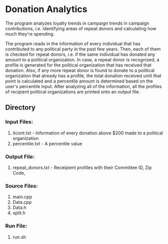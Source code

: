 # Donation Analytics
The program analyzes loyalty trends in campaign trends in campaign contributions, i.e. identifying areas of repeat donors and calculating how much they're spending.

The program reads in the information of every individual that has contributed to any political party in the past few years. Then, each of them is checked for repeat donors, i.e. if the same individual has donated any amount to a political organization. In case, a repeat donor is recognized, a profile is generated for the political organization that has received that donation. Also, if any more repeat donor is found to donate to a political organization that already has a profile, the total donation received until that point is calculated and a percentile amount is determined based on the user's percentile input. After analyzing all of the information, all the profiles of recipient political organizations are printed onto an output file.

## Directory

### Input Files:
1. itcont.txt - Information of every donation above $200 made to a political organization 
2. percentile.txt - A percentile value

### Output File:
1. repeat_donors.txt - Receipient profiles with their Committee ID, Zip Code, 

### Source Files:
1. main.cpp
2. Data.cpp
3. Data.h
4. split.h

### Run File:
1. run.sh

